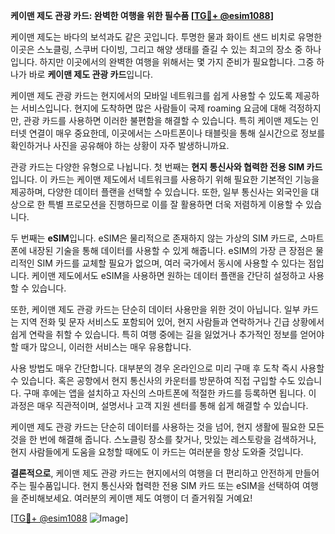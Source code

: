 **케이맨 제도 관광 카드: 완벽한 여행을 위한 필수품 [[TG💪+ @esim1088](https://t.me/s/esim1088)]**

케이맨 제도는 바다의 보석과도 같은 곳입니다. 투명한 물과 화이트 샌드 비치로 유명한 이곳은 스노클링, 스쿠버 다이빙, 그리고 해양 생태를 즐길 수 있는 최고의 장소 중 하나입니다. 하지만 이곳에서의 완벽한 여행을 위해서는 몇 가지 준비가 필요합니다. 그중 하나가 바로 **케이맨 제도 관광 카드**입니다.

케이맨 제도 관광 카드는 현지에서의 모바일 네트워크를 쉽게 사용할 수 있도록 제공하는 서비스입니다. 현지에 도착하면 많은 사람들이 국제 roaming 요금에 대해 걱정하지만, 관광 카드를 사용하면 이러한 불편함을 해결할 수 있습니다. 특히 케이맨 제도는 인터넷 연결이 매우 중요한데, 이곳에서는 스마트폰이나 태블릿을 통해 실시간으로 정보를 확인하거나 사진을 공유해야 하는 상황이 자주 발생하니까요.

관광 카드는 다양한 유형으로 나뉩니다. 첫 번째는 **현지 통신사와 협력한 전용 SIM 카드**입니다. 이 카드는 케이맨 제도에서 네트워크를 사용하기 위해 필요한 기본적인 기능을 제공하며, 다양한 데이터 플랜을 선택할 수 있습니다. 또한, 일부 통신사는 외국인을 대상으로 한 특별 프로모션을 진행하므로 이를 잘 활용하면 더욱 저렴하게 이용할 수 있습니다.

두 번째는 **eSIM**입니다. eSIM은 물리적으로 존재하지 않는 가상의 SIM 카드로, 스마트폰에 내장된 기술을 통해 데이터를 사용할 수 있게 해줍니다. eSIM의 가장 큰 장점은 물리적인 SIM 카드를 교체할 필요가 없으며, 여러 국가에서 동시에 사용할 수 있다는 점입니다. 케이맨 제도에서도 eSIM을 사용하면 원하는 데이터 플랜을 간단히 설정하고 사용할 수 있습니다.

또한, 케이맨 제도 관광 카드는 단순히 데이터 사용만을 위한 것이 아닙니다. 일부 카드는 지역 전화 및 문자 서비스도 포함되어 있어, 현지 사람들과 연락하거나 긴급 상황에서 쉽게 연락을 취할 수 있습니다. 특히 여행 중에는 길을 잃었거나 추가적인 정보를 얻어야 할 때가 많으니, 이러한 서비스는 매우 유용합니다.

사용 방법도 매우 간단합니다. 대부분의 경우 온라인으로 미리 구매 후 도착 즉시 사용할 수 있습니다. 혹은 공항에서 현지 통신사의 카운터를 방문하여 직접 구입할 수도 있습니다. 구매 후에는 앱을 설치하고 자신의 스마트폰에 적절한 카드를 등록하면 됩니다. 이 과정은 매우 직관적이며, 설명서나 고객 지원 센터를 통해 쉽게 해결할 수 있습니다.

케이맨 제도 관광 카드는 단순히 데이터를 사용하는 것을 넘어, 현지 생활에 필요한 모든 것을 한 번에 해결해 줍니다. 스노클링 장소를 찾거나, 맛있는 레스토랑을 검색하거나, 현지 사람들에게 도움을 요청할 때에도 이 카드는 여러분을 항상 도와줄 것입니다.

**결론적으로**, 케이맨 제도 관광 카드는 현지에서의 여행을 더 편리하고 안전하게 만들어주는 필수품입니다. 현지 통신사와 협력한 전용 SIM 카드 또는 eSIM을 선택하여 여행을 준비해보세요. 여러분의 케이맨 제도 여행이 더 즐거워질 거예요! 

[[TG💪+ @esim1088](https://t.me/s/esim1088) ![Image](https://i.postimg.cc/Y0z9fWf4/image.png)]